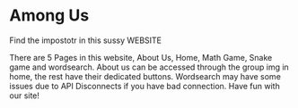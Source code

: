 # Among Us

Find the impostotr in this sussy WEBSITE

There are 5 Pages in this website, About Us, Home, Math Game, Snake game and wordsearch.
About us can be accessed through the group img in home, the rest have their dedicated buttons. 
Wordsearch may have some issues due to API Disconnects if you have bad connection. Have fun with our site!